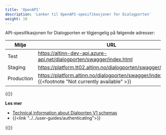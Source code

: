 ```yaml
---
title: 'OpenAPI'
description: 'Lenker til OpenAPI-spesifikasjoner for Dialogporten'
weight: 10
---
```


API-spesifikasjonen for Dialogporten er tilgjengelig på følgende adresser:

| Miljø       | URL                                                                                                  |
| ----------- | ---------------------------------------------------------------------------------------------------- |
| Test        | https://altinn-dev-api.azure-api.net/dialogporten/swagger/index.html                                 |
| Staging     | https://platform.tt02.altinn.no/dialogporten/swagger/index.html                                      |
| Production  | https://platform.altinn.no/dialogporten/swagger/index.html {{<footnote "Not currently available" >}} |

{{<displayFootnotes>}}


**Les mer**
* [Technical information about Dialporten V1 schemas](https://github.com/digdir/dialogporten/tree/main/docs/schema/V1)
* {{<link "../../user-guides/authenticating">}}

{{<children />}}